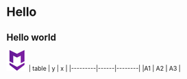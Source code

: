 # Hello
## Hello world

![alt_text](https://github.com/adam-p/markdown-here/raw/master/src/common/images/icon48.png "这是图片标题")
| table   | y    |   x    |
|---------|------|--------|
|A1       |  A2  | A3     |        
